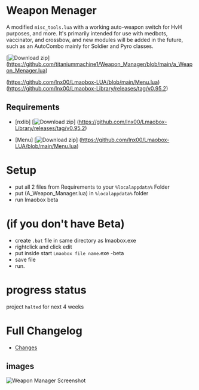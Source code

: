 # Weapon Menager
A modified `misc_tools.lua` with a working auto-weapon switch for HvH purposes, and more. It's primarily intended for use with medbots, vaccinator, and crossbow, and new modules will be added in the future, such as an AutoCombo mainly for Soldier and Pyro classes.

[![Download zip](https://custom-icon-badges.herokuapp.com/badge/-Download-blue?style=for-the-badge&logo=download&logoColor=white "Download lua")]
(https://github.com/titaniummachine1/Weapon_Manager/blob/main/a_Weapon_Menager.lua)

(https://github.com/lnx00/Lmaobox-LUA/blob/main/Menu.lua)
(https://github.com/lnx00/Lmaobox-Library/releases/tag/v0.95.2)


## Requirements
- [nxlib]
[![Download zip](https://custom-icon-badges.herokuapp.com/badge/-Download-blue?style=for-the-badge&logo=download&logoColor=white "Download lua")]
(https://github.com/lnx00/Lmaobox-Library/releases/tag/v0.95.2)

- [Menu]
[![Download zip](https://custom-icon-badges.herokuapp.com/badge/-Download-blue?style=for-the-badge&logo=download&logoColor=white "Download lua")]
(https://github.com/lnx00/Lmaobox-LUA/blob/main/Menu.lua)

# Setup
- put all 2 files from Requirements to your `%localappdata%` Folder
- put (A_Weapon_Manager.lua) in `%localappdata%` folder
- run lmaobox beta

# (if you don't have Beta)
- create `.bat` file in same directory as lmaobox.exe
- rightclick and click edit
- put inside start `Lmaobox file name`.exe -beta
- save file
- run.

# progress status

project `halted` for next 4 weeks

# Full Changelog
- [Changes](https://github.com/titaniummachine1/Weapon_Manager/compare/v2.0.0-stable...v2.1.0-unstable-beta)

## images

![Weapon Manager Screenshot](https://i.imgur.com/bVMorQp.png)








